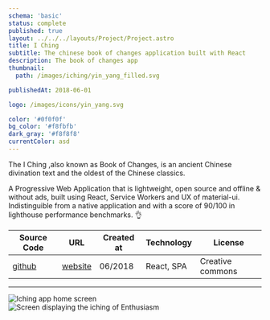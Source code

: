 ```yaml
---
schema: 'basic'
status: complete
published: true
layout: ../../../layouts/Project/Project.astro
title: I Ching
subtitle: The chinese book of changes application built with React
description: The book of changes app
thumbnail:
  path: /images/iching/yin_yang_filled.svg

publishedAt: 2018-06-01

logo: /images/icons/yin_yang.svg

color: '#0f0f0f'
bg_color: '#f8fbfb'
dark_gray: '#f8f8f8'
currentColor: asd
---
```


<div class="description">

The I Ching ,also known as Book of Changes, is an ancient Chinese divination text and the oldest of the Chinese classics.

A Progressive Web Application that is lightweight, open source and offline & without ads, built using React, Service Workers and UX of material-ui. Indistinguible from a native application and with a score of 90/100 in lighthouse performance benchmarks. 👌

</div>

<div class="toc-contents center">

| Source Code                                    | URL                   | Created at | Technology | License          |
| ---------------------------------------------- | --------------------- | ---------- | ---------- | ---------------- |
| [github](https://github.com/barrabinfc/iching) | [website](iching.xyz) | 06/2018    | React, SPA | Creative commons |

</div>

---

<div class="gallery grid2 justifyCenter">
  <div class="page h50">
    <div class="mockup">
      <div is="iphoneMockup">
        <img src="/images/iching/frontpage_new.jpg" alt="Iching app home screen" />
      </div>
    </div>
  </div>
  <div class="page h50">
    <div class="mockup">
      <div is="iphoneMockup">
        <img src="/images/iching/INTERPRETATION2.jpg" alt="Screen displaying the iching of Enthusiasm" />
      </div>
    </div>
  </div>
</div>

<style global>
[project-slug="iching"] .logo {
  -webkit-transform-origin: 50%  50%;
  opacity: 0.18;
  transform: scale(3.3);
}
</style>

